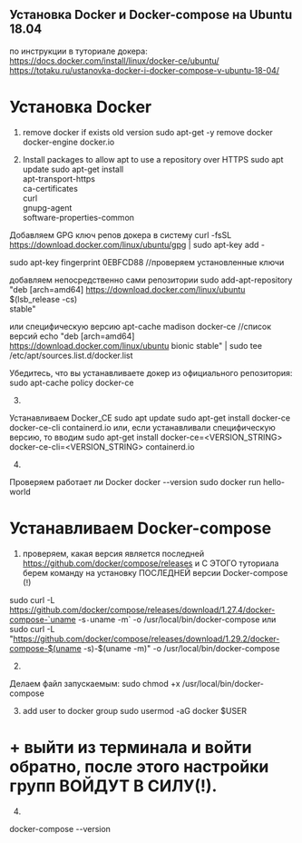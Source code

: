 ## Установка Docker и Docker-compose на Ubuntu 18.04
по инструкции в туториале докера:
https://docs.docker.com/install/linux/docker-ce/ubuntu/
https://totaku.ru/ustanovka-docker-i-docker-compose-v-ubuntu-18-04/

# Установка Docker
1. remove docker if exists old version
sudo apt-get -y remove docker docker-engine docker.io

2. Install packages to allow apt to use a repository over HTTPS
sudo apt update
sudo apt-get install \
         apt-transport-https \
         ca-certificates \
         curl \
         gnupg-agent \
         software-properties-common

Добавляем GPG ключ репов докера в систему
curl -fsSL https://download.docker.com/linux/ubuntu/gpg | sudo apt-key add -

sudo apt-key fingerprint 0EBFCD88   //проверяем установленные ключи

добавляем непосредственно сами репозитории
sudo add-apt-repository \
   "deb [arch=amd64] https://download.docker.com/linux/ubuntu \
   $(lsb_release -cs) \
   stable"

или специфическую версию
apt-cache madison docker-ce  //список версий
echo "deb [arch=amd64] https://download.docker.com/linux/ubuntu bionic stable" | sudo tee /etc/apt/sources.list.d/docker.list


Убедитесь, что вы устанавливаете докер из официального репозитория:
sudo apt-cache policy docker-ce


3.
Устанавливаем Docker_CE
sudo apt update
sudo apt-get install docker-ce docker-ce-cli containerd.io
или, если устанавливали специфическую версию, то вводим
sudo apt-get install docker-ce=<VERSION_STRING> docker-ce-cli=<VERSION_STRING> containerd.io


4.
Проверяем работает ли Docker
docker --version
sudo docker run hello-world




# Устанавливаем Docker-compose
1. проверяем, какая версия является последней
https://github.com/docker/compose/releases
и С ЭТОГО туториала берем команду на установку ПОСЛЕДНЕЙ версии Docker-compose (!)

sudo curl -L https://github.com/docker/compose/releases/download/1.27.4/docker-compose-`uname -s`-`uname -m` -o /usr/local/bin/docker-compose
или
sudo curl -L "https://github.com/docker/compose/releases/download/1.29.2/docker-compose-$(uname -s)-$(uname -m)" -o /usr/local/bin/docker-compose

2.
Делаем файл запускаемым:
sudo chmod +x /usr/local/bin/docker-compose

3. add user to docker group
sudo usermod -aG docker $USER
# + выйти из терминала и войти обратно, после этого настройки групп ВОЙДУТ В СИЛУ(!).

4.
docker-compose --version

































